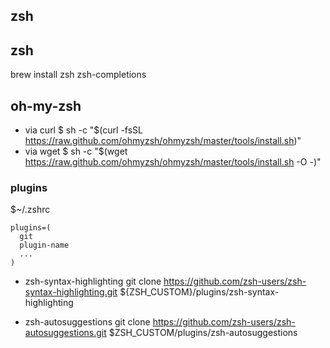 zsh
----------

## zsh 
brew install zsh zsh-completions


## oh-my-zsh 
* via curl
$ sh -c "$(curl -fsSL https://raw.github.com/ohmyzsh/ohmyzsh/master/tools/install.sh)"
* via wget
$ sh -c "$(wget https://raw.github.com/ohmyzsh/ohmyzsh/master/tools/install.sh -O -)"


### plugins

$~/.zshrc
```
plugins=(
  git
  plugin-name
  ...
)
```

* zsh-syntax-highlighting
git clone https://github.com/zsh-users/zsh-syntax-highlighting.git ${ZSH_CUSTOM}/plugins/zsh-syntax-highlighting

* zsh-autosuggestions
git clone https://github.com/zsh-users/zsh-autosuggestions.git $ZSH_CUSTOM/plugins/zsh-autosuggestions

